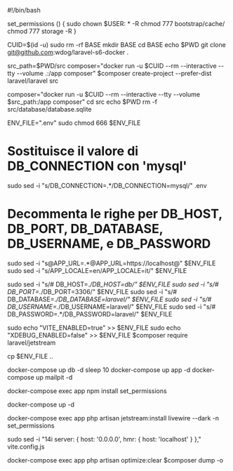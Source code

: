#!/bin/bash

set_permissions () {
    sudo chown $USER: * -R
    chmod 777 bootstrap/cache/
    chmod 777 storage -R
}


CUID=$(id -u)
sudo rm -rf BASE
mkdir BASE
cd BASE
echo $PWD
git clone git@github.com:wdog/laravel-s6-docker .

src_path=$PWD/src
composer="docker run -u $CUID --rm --interactive --tty --volume .:/app composer"
$composer create-project --prefer-dist laravel/laravel src

composer="docker run -u $CUID --rm --interactive --tty --volume $src_path:/app composer"
cd src
echo $PWD
rm -f src/database/database.sqlite

ENV_FILE=".env"
sudo chmod 666 $ENV_FILE
# Sostituisce il valore di DB_CONNECTION con 'mysql'
sudo sed -i "s/DB_CONNECTION=.*/DB_CONNECTION=mysql/" .env

# Decommenta le righe per DB_HOST, DB_PORT, DB_DATABASE, DB_USERNAME, e DB_PASSWORD
sudo sed -i "s@APP_URL=.*@APP_URL=https://localhost@" $ENV_FILE
sudo sed -i "s/APP_LOCALE=en/APP_LOCALE=it/" $ENV_FILE

sudo sed -i "s/# DB_HOST=.*/DB_HOST=db/" $ENV_FILE
sudo sed -i "s/# DB_PORT=.*/DB_PORT=3306/" $ENV_FILE
sudo sed -i "s/# DB_DATABASE=.*/DB_DATABASE=laravel/" $ENV_FILE
sudo sed -i "s/# DB_USERNAME=.*/DB_USERNAME=laravel/" $ENV_FILE
sudo sed -i "s/# DB_PASSWORD=.*/DB_PASSWORD=laravel/" $ENV_FILE


 sudo echo "VITE_ENABLED=true" >> $ENV_FILE
sudo echo "XDEBUG_ENABLED=false" >> $ENV_FILE
$composer require laravel/jetstream


cp $ENV_FILE ..

docker-compose up db -d
sleep 10
docker-compose up app -d
docker-compose up mailpit -d

docker-compose exec app npm install
set_permissions

docker-compose up -d

docker-compose exec app php artisan jetstream:install livewire --dark -n
set_permissions

sudo sed -i "14i server: { host: '0.0.0.0', hmr: { host: 'localhost' } }," vite.config.js

docker-compose exec app php artisan optimize:clear
$composer dump -o
